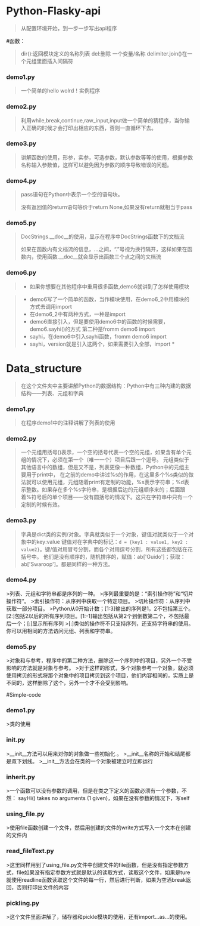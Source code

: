 # Python-Flasky-api

> 从配置环境开始，到一步一步写出api程序

#函数：

> dir():返回模块定义的名称列表
> del:删除 一个变量/名称
> delimiter.join()在一个元组里面插入间隔符

<h3>demo1.py</h3>

> 一个简单的hello wolrd！实例程序

<h3>demo2.py</h3>

> 利用while,break,continue,raw_input,input做一个简单的猜程序，当你输入正确的时候才会打印出相应的东西，否则一直循环下去。

<h3>demo3.py</h3>

> 讲解函数的使用，形参，实参，可选参数，默认参数等等的使用，根据参数名称输入参数值，这样可以避免因为参数的顺序导致错误的问题。

<h3>demo4.py</h3>

> <p>pass语句在Python中表示一个空的语句块。</p> 
> <p>没有返回值的return语句等价于return None,如果没有return就相当于pass</p>

<h3>demo5.py</h3>

> <p>DocStrings.__doc__的使用，显示在程序中DocStrings函数下的文档流</p>
> <p>如果在函数内有文档流的信息，...之间，“.”号视为换行隔开，这样如果在函数内，使用函数.__doc__就会显示出函数三个点之间的文档流</p>

<h3>demo6.py</h3>

>  - 如果你想要在其他程序中重用很多函数,demo6就讲到了怎样使用模块

>  - demo6写了一个简单的函数，当作模块使用，在demo6_2中用模块的方式去调用import
>  - 在demo6_2中有两种方式，一种是import
>  - demo6直接引入，但是要使用demo6中的函数的时候需要，demo6.sayhi()的方式 第二种是fromm demo6 import
>  - sayhi，在demo6中引入sayhi函数，fromm demo6 import
>  - sayhi，version就是引入这两个，如果需要引入全部，import *

# Data_structure

> 在这个文件夹中主要讲解Python的数据结构：Python中有三种内建的数据结构——列表、元组和字典

<h3>demo1.py</h3>

> 在程序demo1中的注释讲解了列表的使用

<h3>demo2.py</h3>

> 一个元组用括号()表示，一个空的括号代表一个空的元组，如果含有单个元组的情况下，必须在第一个（唯一一个）项目后跟一个逗号。
> 元组类似于其他语言中的数组，但是又不是，列表更像一种数组，Python中的元组主要用于print中，
> 在之前的demo中讲过%s的作用，在这里多个%s类似的做法就可以使用元组，元组随着print有定制的功能，%s表示字符串；%d表示整数。如果存在多个%s字符串，是根据后边的元组顺序来的；后面跟着%符号后的单个项目——没有圆括号的情况下。这只在字符串中只有一个定制的时候有效。

<h3>demo3.py</h3>

> 字典是dict类的实例/对象。字典就类似于一个对象，键值对就类似于一个对象中的key:value 键值对在字典中的标记：`d = {key1 : value1, key2 : value2}`。键/值对用冒号分割，而各个对用逗号分割，所有这些都包括在花括号中。
> 他们是没有顺序的，随机排序的，赋值：ab['Guido']；获取：ab['Swaroop']。都是同样的一种方法。

<h3>demo4.py</h3>
>列表、元组和字符串都是序列的一种。
>序列最重要的是：“索引操作符”和“切片操作符”。
>索引操作符：从序列中获取一个特定项目。
>切片操作符：从序列中获取一部分项目。
>Python从0开始计数；[1:3]输出的序列是1，2不包括第三个。[2:]包括2以后的所有序列项目。[1:-1]输出包括从第2个到倒数第二个，不包括最后一个；[:]显示所有序列
>[:]类似的操作符不只支持序列，还支持字符串的使用。你可以用相同的方法访问元组、列表和字符串。
<h3>demo5.py</h3>
>对象和与参考，程序中的第二种方法，删除这一个序列中的项目，另外一个不受影响的方法就是对象与参考。
>对于这样的形式，多个对象参考一个对象，就必须使用拷贝的形式将那个对象中的项目拷贝到这个项目，他们内容相同的，实质上是不同的，这样删除了这个，另外一个才不会受到影响。


#Simple-code

<h3>demo1.py</h3>
>类的使用

<h3>init.py</h3>
>__init__方法可以用来对你的对象做一些初始化 。
>__init__名称的开始和结尾都是双下划线。
>__init__方法会在类的一个对象被建立时立即运行

<h3>inherit.py</h3>
>一个函数可以没有参数的调用，但是在类之下定义的函数必须有一个参数，不然： sayHi() takes no arguments (1 given)，如果在没有参数的情况下，写self

<h3>using_file.py</h3>
>使用file函数创建一个文件，然后用创建的文件的write方式写入一个文本在创建的文件内

<h3>read_fileText.py</h3>
>这里同样用到了using_file.py文件中创建文件的file函数，但是没有指定参数方式，file如果没有指定参数方式就是默认的读取方式，读取这个文件，如果是ture就使用readline函数读取这个文件的每一行，然后进行判断，如果为空酒break返回，否则打印出文件的内容

<h3>pickling.py</h3>
>这个文件里面讲解了，储存器和pickle模块的使用，还有import...as...的使用。
